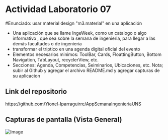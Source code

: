 # Actividad Laboratorio 07 
#Enunciado:
usar material design "m3.material" en una aplicación
- Una aplicación que se llame IngeWeek, como un catalogo o algo informativo , que sea sobre la semana de ingenieria, para llegar a las demás facultades o de ingenieria
- transformar el triptico en una agenda digital oficial del evento
- Elementos necesarios minimos: ToolBar, Cards, FloattingButton, Bottom Navigation, TabLayout, recyclerView, etc.
- Secciones: Agenda, Competencias, Seiminarios, Ubicaciones, etc.
Nota; subir al Github y agregar el archivo README.md y agregar capturas de su aplicacion

## Link del repositorio
https://github.com/Yionel-Iparraguirre/AppSemanaIngenieriaUNS
## Capturas de pantalla (Vista General)
![Image](https://github.com/user-attachments/assets/e4a0dd47-ab5d-4e52-86da-c1848a7a49f1)
